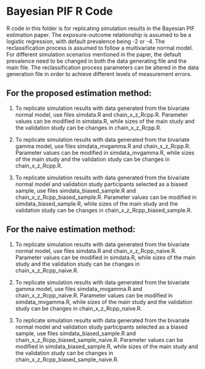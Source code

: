 # Bayesian PIF R Code

R code in this folder is for replicating simulation results in the Bayesian PIF estimation paper. The exposure-outcome relationship is assumed to be a logistic regression, with default prevalence being -2 or -4. The reclassification process is assumed to follow a multivariate normal model. For different simulation scenarios mentioned in the paper, the default prevalence need to be changed in both the data generating file and the main file. The reclassification process parameters can be altered in the data generation file in order to achieve different levels of measurement errors.

## For the proposed estimation method:

1. To replicate simulation results with data generated from the bivariate normal model, use files simdata.R and chain_x_z_Rcpp.R. Parameter values can be modified in simdata.R, while sizes of the main study and the validation study can be changes in chain_x_z_Rcpp.R.

2. To replicate simulation results with data generated from the bivariate gamma model, use files simdata_mvgamma.R and chain_x_z_Rcpp.R. Parameter values can be modified in simdata_mvgamma.R, while sizes of the main study and the validation study can be changes in chain_x_z_Rcpp.R.

3. To replicate simulation results with data generated from the bivariate normal model and validation study participants selected as a biased sample, use files simdata_biased_sample.R and chain_x_z_Rcpp_biased_sample.R. Parameter values can be modified in simdata_biased_sample.R, while sizes of the main study and the validation study can be changes in chain_x_z_Rcpp_biased_sample.R.

## For the naive estimation method:

1. To replicate simulation results with data generated from the bivariate normal model, use files simdata.R and chain_x_z_Rcpp_naive.R. Parameter values can be modified in simdata.R, while sizes of the main study and the validation study can be changes in chain_x_z_Rcpp_naive.R.

2. To replicate simulation results with data generated from the bivariate gamma model, use files simdata_mvgamma.R and chain_x_z_Rcpp_naive.R. Parameter values can be modified in simdata_mvgamma.R, while sizes of the main study and the validation study can be changes in chain_x_z_Rcpp_naive.R.

3. To replicate simulation results with data generated from the bivariate normal model and validation study participants selected as a biased sample, use files simdata_biased_sample.R and chain_x_z_Rcpp_biased_sample_naive.R. Parameter values can be modified in simdata_biased_sample.R, while sizes of the main study and the validation study can be changes in chain_x_z_Rcpp_biased_sample_naive.R.

